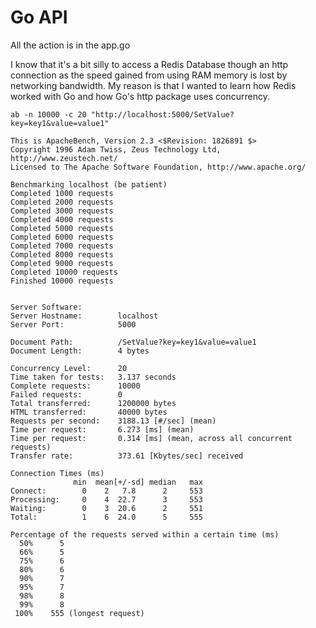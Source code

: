 # Go API

All the action is in the app.go 

I know that it's a bit silly to access a Redis Database though an http connection as the speed gained from using RAM memory is lost by networking bandwidth. My reason is that I wanted to learn how Redis worked with Go and how Go's http package uses concurrency.  
```
ab -n 10000 -c 20 "http://localhost:5000/SetValue?key=key1&value=value1"
```
```
This is ApacheBench, Version 2.3 <$Revision: 1826891 $>
Copyright 1996 Adam Twiss, Zeus Technology Ltd, http://www.zeustech.net/
Licensed to The Apache Software Foundation, http://www.apache.org/

Benchmarking localhost (be patient)
Completed 1000 requests
Completed 2000 requests
Completed 3000 requests
Completed 4000 requests
Completed 5000 requests
Completed 6000 requests
Completed 7000 requests
Completed 8000 requests
Completed 9000 requests
Completed 10000 requests
Finished 10000 requests


Server Software:        
Server Hostname:        localhost
Server Port:            5000

Document Path:          /SetValue?key=key1&value=value1
Document Length:        4 bytes

Concurrency Level:      20
Time taken for tests:   3.137 seconds
Complete requests:      10000
Failed requests:        0
Total transferred:      1200000 bytes
HTML transferred:       40000 bytes
Requests per second:    3188.13 [#/sec] (mean)
Time per request:       6.273 [ms] (mean)
Time per request:       0.314 [ms] (mean, across all concurrent requests)
Transfer rate:          373.61 [Kbytes/sec] received

Connection Times (ms)
              min  mean[+/-sd] median   max
Connect:        0    2   7.8      2     553
Processing:     0    4  22.7      3     553
Waiting:        0    3  20.6      2     551
Total:          1    6  24.0      5     555

Percentage of the requests served within a certain time (ms)
  50%      5
  66%      5
  75%      6
  80%      6
  90%      7
  95%      7
  98%      8
  99%      8
 100%    555 (longest request)
```
